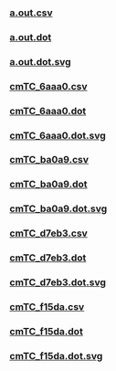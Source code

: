 ### [a.out.csv](a.out.csv)
### [a.out.dot](a.out.dot)
### [a.out.dot.svg](a.out.dot.svg)
### [cmTC_6aaa0.csv](cmTC_6aaa0.csv)
### [cmTC_6aaa0.dot](cmTC_6aaa0.dot)
### [cmTC_6aaa0.dot.svg](cmTC_6aaa0.dot.svg)
### [cmTC_ba0a9.csv](cmTC_ba0a9.csv)
### [cmTC_ba0a9.dot](cmTC_ba0a9.dot)
### [cmTC_ba0a9.dot.svg](cmTC_ba0a9.dot.svg)
### [cmTC_d7eb3.csv](cmTC_d7eb3.csv)
### [cmTC_d7eb3.dot](cmTC_d7eb3.dot)
### [cmTC_d7eb3.dot.svg](cmTC_d7eb3.dot.svg)
### [cmTC_f15da.csv](cmTC_f15da.csv)
### [cmTC_f15da.dot](cmTC_f15da.dot)
### [cmTC_f15da.dot.svg](cmTC_f15da.dot.svg)
